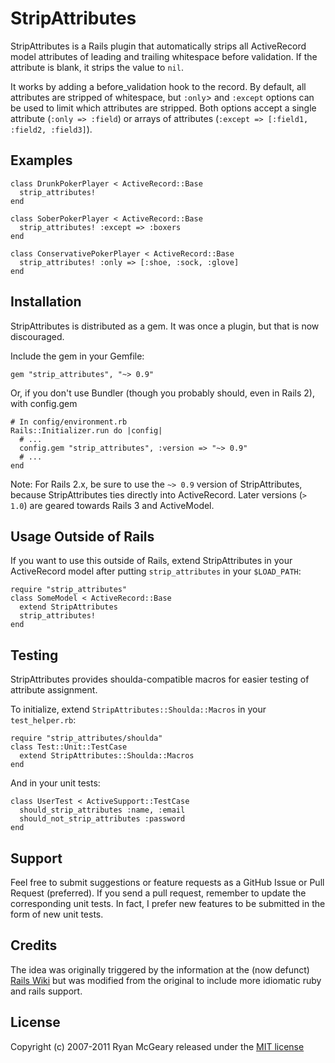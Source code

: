 # StripAttributes

StripAttributes is a Rails plugin that automatically strips all ActiveRecord
model attributes of leading and trailing whitespace before validation. If the
attribute is blank, it strips the value to `nil`.

It works by adding a before_validation hook to the record.  By default, all
attributes are stripped of whitespace, but `:only`> and `:except`
options can be used to limit which attributes are stripped.  Both options accept
a single attribute (`:only => :field`) or arrays of attributes (`:except =>
[:field1, :field2, :field3]`).

## Examples

    class DrunkPokerPlayer < ActiveRecord::Base
      strip_attributes!
    end

    class SoberPokerPlayer < ActiveRecord::Base
      strip_attributes! :except => :boxers
    end

    class ConservativePokerPlayer < ActiveRecord::Base
      strip_attributes! :only => [:shoe, :sock, :glove]
    end

## Installation

StripAttributes is distributed as a gem. It was once a plugin, but that is now
discouraged.

Include the gem in your Gemfile:

    gem "strip_attributes", "~> 0.9"

Or, if you don't use Bundler (though you probably should, even in Rails 2), with
config.gem

    # In config/environment.rb
    Rails::Initializer.run do |config|
      # ...
      config.gem "strip_attributes", :version => "~> 0.9"
      # ...
    end

Note: For Rails 2.x, be sure to use the `~> 0.9` version of
StripAttributes, because StripAttributes ties directly into
ActiveRecord. Later versions (`> 1.0`) are geared towards Rails 3 and
ActiveModel.

## Usage Outside of Rails

If you want to use this outside of Rails, extend StripAttributes in your
ActiveRecord model after putting `strip_attributes` in your `$LOAD_PATH`:

    require "strip_attributes"
    class SomeModel < ActiveRecord::Base
      extend StripAttributes
      strip_attributes!
    end

## Testing

StripAttributes provides shoulda-compatible macros for easier testing of
attribute assignment.

To initialize, extend `StripAttributes::Shoulda::Macros` in your
`test_helper.rb`:

    require "strip_attributes/shoulda"
    class Test::Unit::TestCase
      extend StripAttributes::Shoulda::Macros
    end

And in your unit tests:

    class UserTest < ActiveSupport::TestCase
      should_strip_attributes :name, :email
      should_not_strip_attributes :password
    end

## Support

Feel free to submit suggestions or feature requests as a GitHub Issue or Pull
Request (preferred). If you send a pull request, remember to update the
corresponding unit tests.  In fact, I prefer new features to be submitted in the
form of new unit tests.

## Credits

The idea was originally triggered by the information at the (now defunct) [Rails
Wiki](http://wiki.rubyonrails.org/rails/pages/HowToStripWhitespaceFromModelFields)
but was modified from the original to include more idiomatic ruby and rails
support.

## License

Copyright (c) 2007-2011 Ryan McGeary released under the [MIT
license](http://en.wikipedia.org/wiki/MIT_License)

